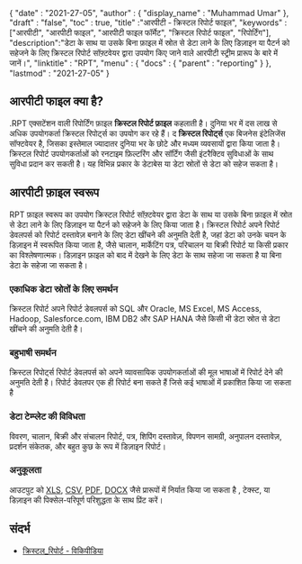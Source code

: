 {
  "date" : "2021-27-05",
  "author" : {
    "display_name" : "Muhammad Umar"
},
  "draft" : "false",
  "toc" : true,
  "title" :"आरपीटी - क्रिस्टल रिपोर्ट फाइल",
  "keywords" :["आरपीटी", "आरपीटी फाइल", "आरपीटी फाइल फॉर्मेट", "क्रिस्टल रिपोर्ट फाइल", "रिपोर्टिंग"],
  "description":"डेटा के साथ या उसके बिना फ़ाइल में स्रोत से डेटा लाने के लिए डिज़ाइन या पैटर्न को सहेजने के लिए क्रिस्टल रिपोर्ट सॉफ़्टवेयर द्वारा उपयोग किए जाने वाले आरपीटी स्ट्रीम प्रारूप के बारे में जानें।",
  "linktitle" : "RPT",
  "menu" : {
    "docs" : {
      "parent" : "reporting"
}
},
  "lastmod" : "2021-27-05"
}

## आरपीटी फाइल क्या है? ##
.RPT एक्सटेंशन वाली रिपोर्टिंग फ़ाइल **क्रिस्टल रिपोर्ट फ़ाइल** कहलाती है। दुनिया भर में दस लाख से अधिक उपयोगकर्ता क्रिस्टल रिपोर्ट्स का उपयोग कर रहे हैं। द **क्रिस्टल रिपोर्ट्स** एक बिजनेस इंटेलिजेंस सॉफ्टवेयर है, जिसका इस्तेमाल ज्यादातर दुनिया भर के छोटे और मध्यम व्यवसायों द्वारा किया जाता है। क्रिस्टल रिपोर्ट उपयोगकर्ताओं को रनटाइम फ़िल्टरिंग और सॉर्टिंग जैसी इंटरैक्टिव सुविधाओं के साथ सुविधा प्रदान कर सकती है। यह विभिन्न प्रकार के डेटाबेस या डेटा स्रोतों से डेटा को सहेज सकता है।

## आरपीटी फ़ाइल स्वरूप

RPT फ़ाइल स्वरूप का उपयोग क्रिस्टल रिपोर्ट सॉफ़्टवेयर द्वारा डेटा के साथ या उसके बिना फ़ाइल में स्रोत से डेटा लाने के लिए डिज़ाइन या पैटर्न को सहेजने के लिए किया जाता है। क्रिस्टल रिपोर्ट अपने रिपोर्ट डेवलपर्स को रिपोर्ट दस्तावेज़ बनाने के लिए डेटा खींचने की अनुमति देती है, जहां डेटा को उनके चयन के डिज़ाइन में स्वरूपित किया जाता है, जैसे चालान, मार्केटिंग पत्र, परिचालन या बिक्री रिपोर्ट या किसी प्रकार का विश्लेषणात्मक। डिज़ाइन फ़ाइल को बाद में देखने के लिए डेटा के साथ सहेजा जा सकता है या बिना डेटा के सहेजा जा सकता है।

### एकाधिक डेटा स्रोतों के लिए समर्थन
क्रिस्टल रिपोर्ट अपने रिपोर्ट डेवलपर्स को SQL और Oracle, MS Excel, MS Access, Hadoop, Salesforce.com, IBM DB2 और SAP HANA जैसे किसी भी डेटा स्रोत से डेटा खींचने की अनुमति देती है।

### बहुभाषी समर्थन
क्रिस्टल रिपोर्ट्स रिपोर्ट डेवलपर्स को अपने व्यावसायिक उपयोगकर्ताओं की मूल भाषाओं में रिपोर्ट देने की अनुमति देती है। रिपोर्ट डेवलपर एक ही रिपोर्ट बना सकते हैं जिसे कई भाषाओं में प्रकाशित किया जा सकता है

### डेटा टेम्प्लेट की विविधता
विवरण, चालान, बिक्री और संचालन रिपोर्ट, पत्र, शिपिंग दस्तावेज़, विपणन सामग्री, अनुपालन दस्तावेज़, प्रदर्शन संकेतक, और बहुत कुछ के रूप में डिज़ाइन रिपोर्ट।

### अनुकूलता
आउटपुट को [XLS](/hi/spreadsheet/xlsx/), [CSV](/hi/spreadsheet/csv/), [PDF](/hi/pdf/), [DOCX](/hi/word-processing/docx/) जैसे प्रारूपों में निर्यात किया जा सकता है , टेक्स्ट, या डिज़ाइन की पिक्सेल-परिपूर्ण परिशुद्धता के साथ प्रिंट करें।




## संदर्भ ##

- [क्रिस्टल_रिपोर्ट - विकिपीडिया](https://en.wikipedia.org/wiki/Crystal_Reports)

